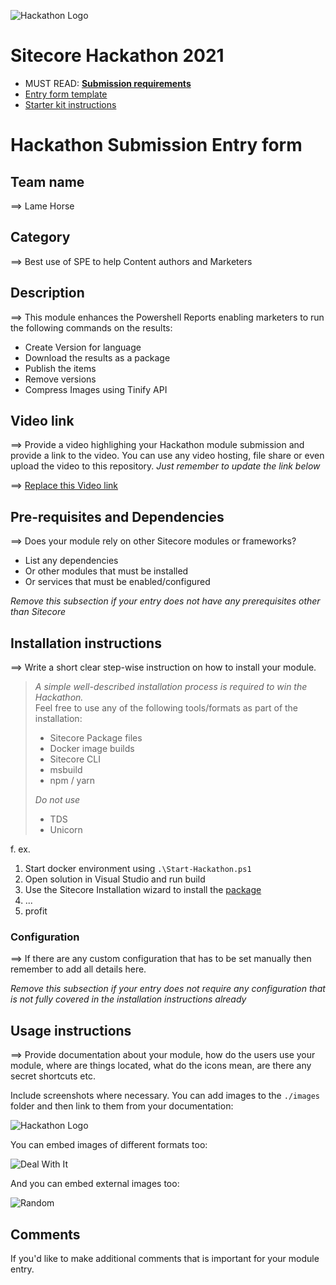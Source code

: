 ![Hackathon Logo](docs/images/hackathon.png?raw=true "Hackathon Logo")

# Sitecore Hackathon 2021

-   MUST READ: **[Submission requirements](SUBMISSION_REQUIREMENTS.md)**
-   [Entry form template](ENTRYFORM.md)
-   [Starter kit instructions](STARTERKIT_INSTRUCTIONS.md)

# Hackathon Submission Entry form

## Team name

⟹ Lame Horse

## Category

⟹ Best use of SPE to help Content authors and Marketers

## Description

⟹ This module enhances the Powershell Reports enabling marketers to run the following commands on the results:

-   Create Version for language
-   Download the results as a package
-   Publish the items
-   Remove versions
-   Compress Images using Tinify API

## Video link

⟹ Provide a video highlighing your Hackathon module submission and provide a link to the video. You can use any video hosting, file share or even upload the video to this repository. _Just remember to update the link below_

⟹ [Replace this Video link](#video-link)

## Pre-requisites and Dependencies

⟹ Does your module rely on other Sitecore modules or frameworks?

-   List any dependencies
-   Or other modules that must be installed
-   Or services that must be enabled/configured

_Remove this subsection if your entry does not have any prerequisites other than Sitecore_

## Installation instructions

⟹ Write a short clear step-wise instruction on how to install your module.

> _A simple well-described installation process is required to win the Hackathon._  
> Feel free to use any of the following tools/formats as part of the installation:
>
> -   Sitecore Package files
> -   Docker image builds
> -   Sitecore CLI
> -   msbuild
> -   npm / yarn
>
> _Do not use_
>
> -   TDS
> -   Unicorn

f. ex.

1. Start docker environment using `.\Start-Hackathon.ps1`
2. Open solution in Visual Studio and run build
3. Use the Sitecore Installation wizard to install the [package](#link-to-package)
4. ...
5. profit

### Configuration

⟹ If there are any custom configuration that has to be set manually then remember to add all details here.

_Remove this subsection if your entry does not require any configuration that is not fully covered in the installation instructions already_

## Usage instructions

⟹ Provide documentation about your module, how do the users use your module, where are things located, what do the icons mean, are there any secret shortcuts etc.

Include screenshots where necessary. You can add images to the `./images` folder and then link to them from your documentation:

![Hackathon Logo](docs/images/hackathon.png?raw=true "Hackathon Logo")

You can embed images of different formats too:

![Deal With It](docs/images/deal-with-it.gif?raw=true "Deal With It")

And you can embed external images too:

![Random](https://thiscatdoesnotexist.com/)

## Comments

If you'd like to make additional comments that is important for your module entry.
